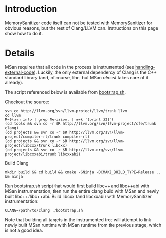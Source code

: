 # Introduction #

MemorySanitizer code itself can not be tested with MemorySanitizer for obvious reasons, but the rest of Clang/LLVM can. Instructions on this page show how to do it.

# Details #

MSan requires that all code in the process is instrumented (see [handling-external-code](http://clang.llvm.org/docs/MemorySanitizer.html#handling-external-code)). Luckily, the only external dependency of Clang is the C++ standard library (and, of course, libc, but MSan _almost_ takes care of it already).

The script referenced below is available from
[bootstrap.sh](https://code.google.com/p/memory-sanitizer/source/browse/bootstrap/bootstrap.sh).

Checkout the source:
```
svn co http://llvm.org/svn/llvm-project/llvm/trunk llvm
cd llvm
R=$(svn info | grep Revision: | awk '{print $2}')
(cd tools && svn co -r $R http://llvm.org/svn/llvm-project/cfe/trunk clang)
(cd projects && svn co -r $R http://llvm.org/svn/llvm-project/compiler-rt/trunk compiler-rt)
(cd projects && svn co -r $R http://llvm.org/svn/llvm-project/libcxx/trunk libcxx)
(cd projects && svn co -r $R http://llvm.org/svn/llvm-project/libcxxabi/trunk libcxxabi)
```

Build Clang
```
mkdir build && cd build && cmake -GNinja -DCMAKE_BUILD_TYPE=Release .. && ninja
```

Run bootstrap.sh script that would first build libc++ and libc++abi with MSan instrumentation, then run the entire clang build with MSan and newly built libc++/libc++abi.
Build libcxx (and libcxxabi) with MemorySanitizer instrumentation:
```
CLANG=/path/to/clang ./bootstrap.sh
```

Note that building all targets in the instrumented tree will attempt to link newly built MSan runtime with MSan runtime from the previous stage, which is not a good idea.
